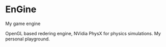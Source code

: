 # EnGine
My game engine

OpenGL based redering engine, NVidia PhysX for physics simulations.
My personal playground.
